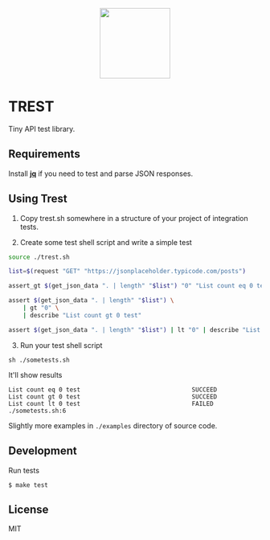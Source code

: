 <p align="center"><img src="https://ixalender.com/img/trest.png" style="width: 140px;"></p>

# TREST

Tiny API test library.


## Requirements

Install **[jq](https://stedolan.github.io/jq/download/)** if you need to test and parse JSON responses.

## Using Trest
1. Copy trest.sh somewhere in a structure of your project of integration tests.

2. Create some test shell script and write a simple test
```sh
source ./trest.sh

list=$(request "GET" "https://jsonplaceholder.typicode.com/posts")

assert_gt $(get_json_data ". | length" "$list") "0" "List count eq 0 test"

assert $(get_json_data ". | length" "$list") \
    | gt "0" \
    | describe "List count gt 0 test"

assert $(get_json_data ". | length" "$list") | lt "0" | describe "List count lt 0 test"
```
3. Run your test shell script
```
sh ./sometests.sh
```
It'll show results
```
List count eq 0 test                               SUCCEED 
List count gt 0 test                               SUCCEED 
List count lt 0 test                               FAILED  ./sometests.sh:6
```

Slightly more examples in `./examples` directory of source code.

## Development

Run tests
```
$ make test
```

## License

MIT
